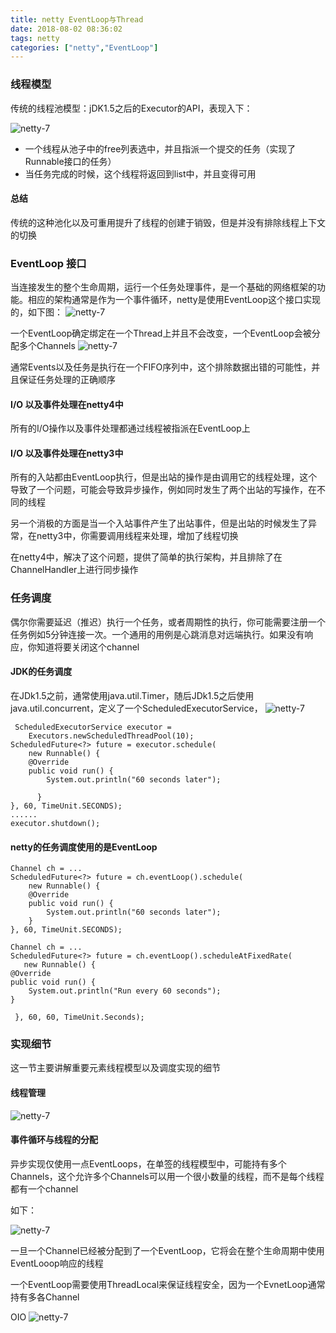 ```yaml
---
title: netty EventLoop与Thread
date: 2018-08-02 08:36:02
tags: netty
categories: ["netty","EventLoop"]
---
```


### 线程模型
传统的线程池模型：jDK1.5之后的Executor的API，表现入下：

![netty-7](/images/netty_part1/2018-8-2-1.png)

* 一个线程从池子中的free列表选中，并且指派一个提交的任务（实现了Runnable接口的任务）
* 当任务完成的时候，这个线程将返回到list中，并且变得可用


#### 总结
传统的这种池化以及可重用提升了线程的创建于销毁，但是并没有排除线程上下文的切换



### EventLoop 接口
当连接发生的整个生命周期，运行一个任务处理事件，是一个基础的网络框架的功能。相应的架构通常是作为一个事件循环，netty是使用EventLoop这个接口实现的，如下图：
![netty-7](/images/netty_part1/2018-8-2-2.png)

一个EventLoop确定绑定在一个Thread上并且不会改变，一个EventLoop会被分配多个Channels
![netty-7](/images/netty_part1/2018-8-2-3.png)

通常Events以及任务是执行在一个FIFO序列中，这个排除数据出错的可能性，并且保证任务处理的正确顺序


#### I/O 以及事件处理在netty4中
所有的I/O操作以及事件处理都通过线程被指派在EventLoop上


#### I/O 以及事件处理在netty3中
所有的入站都由EventLoop执行，但是出站的操作是由调用它的线程处理，这个导致了一个问题，可能会导致异步操作，例如同时发生了两个出站的写操作，在不同的线程

另一个消极的方面是当一个入站事件产生了出站事件，但是出站的时候发生了异常，在netty3中，你需要调用线程来处理，增加了线程切换

在netty4中，解决了这个问题，提供了简单的执行架构，并且排除了在ChannelHandler上进行同步操作


### 任务调度
偶尔你需要延迟（推迟）执行一个任务，或者周期性的执行，你可能需要注册一个任务例如5分钟连接一次。一个通用的用例是心跳消息对远端执行。如果没有响应，你知道将要关闭这个channel

#### JDK的任务调度
在JDk1.5之前，通常使用java.util.Timer，随后JDk1.5之后使用java.util.concurrent，定义了一个ScheduledExecutorService，
![netty-7](/images/netty_part1/2018-8-2-4.png)

```
 ScheduledExecutorService executor =
    Executors.newScheduledThreadPool(10);
ScheduledFuture<?> future = executor.schedule(
    new Runnable() {
    @Override
    public void run() {
        System.out.println("60 seconds later");

      }
}, 60, TimeUnit.SECONDS);
......
executor.shutdown();
```

#### netty的任务调度使用的是EventLoop
```
Channel ch = ...
ScheduledFuture<?> future = ch.eventLoop().schedule(
    new Runnable() {
    @Override
    public void run() {
        System.out.println("60 seconds later");
    }
}, 60, TimeUnit.SECONDS);
```

```
Channel ch = ...
ScheduledFuture<?> future = ch.eventLoop().scheduleAtFixedRate(
   new Runnable() {
@Override
public void run() {
    System.out.println("Run every 60 seconds");
}

 }, 60, 60, TimeUnit.Seconds);
```


### 实现细节
这一节主要讲解重要元素线程模型以及调度实现的细节

#### 线程管理

![netty-7](/images/netty_part1/2018-8-2-5.png)


#### 事件循环与线程的分配
异步实现仅使用一点EventLoops，在单签的线程模型中，可能持有多个Channels，这个允许多个Channels可以用一个很小数量的线程，而不是每个线程都有一个channel

如下：

![netty-7](/images/netty_part1/2018-8-2-6.png)


一旦一个Channel已经被分配到了一个EventLoop，它将会在整个生命周期中使用EventLooop响应的线程

一个EventLoop需要使用ThreadLocal来保证线程安全，因为一个EvnetLoop通常持有多各Channel

OIO
![netty-7](/images/netty_part1/2018-8-2-7.png)


